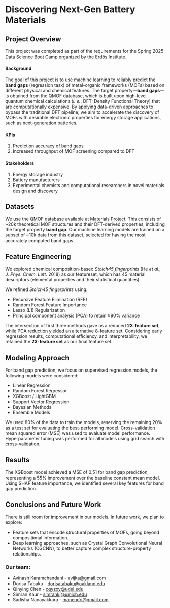 # Discovering Next-Gen Battery Materials

## Project Overview
This project was completed as part of the requirements for the Spring 2025 Data Science Boot Camp organized by the Erdős Institute.

#### Background
The goal of this project is to use machine learning to reliably predict the **band gaps** (regression task) of metal-organic frameworks (MOFs) based on different physical and chemical features. The target property—**band gaps**—is obtained from the QMOF database, which is built upon high-level quantum chemical calculations (_i. e._, DFT: Density Functional Theory) that are computationally expensive. By applying data-driven approaches to bypass the traditional DFT pipeline, we aim to accelerate the discovery of MOFs with desirable electronic properties for energy storage applications, such as next-generation batteries.

#### KPIs
1. Prediction accuracy of band gaps
2. Increased throughput of MOF screening compared to DFT
#### Stakeholders
1. Energy storage industry 
2. Battery manufacturers
3. Experimental chemists and computational researchers in novel materials design and discovery
## Datasets
We use the [QMOF database](https://www.nature.com/articles/s41524-022-00796-6#data-availability) available at [Materials Project](https://materialsproject.org/mofs). This consists of ~20k theoretical MOF structures and their DFT-derived properties, including the target property **band gap**. Our machine learning models are trained on a subset of ~10k data from this dataset, selected for having the most accurately computed band gaps.
## Feature Engineering
We explored chemical composition-based _Stoich45 fingerprints_ (He _et al_., _J. Phys. Chem. Lett_. 2018) as our featureset, which has 45 material descriptors (elemental properties and their statistical quantities). 

We refined _Stoich45 fingerprints_ using:
* Recursive Feature Elimination (RFE)
* Random Forest Feature Importance
* Lasso (L1) Regularization
* Principal component analysis (PCA) to retain ≥90% variance

The intersection of first three methods gave us a reduced **23-feature set**, while PCA reduction yielded an alternative 8-feature set. Considering early regression results, computational efficiency, and interpretability, we retained the **23-feature set** as our final feature set.

## Modeling Approach
For band gap prediction, we focus on supervised regression models, the following models were considered:

*	Linear Regression
*	Random Forest Regressor
*	XGBoost / LightGBM
*	Support Vector Regression
*	Bayesian Methods
*	Ensemble Models

We used 80% of the data to train the models, reserving the remaining 20% as a test set for evaluating the best-performing model. Cross-validation mean squared error (MSE) was used to evaluate model performance. Hyperparameter tuning was performed for all models using grid search with cross-validation.

## Results
The XGBoost model achieved a MSE of 0.51 for band gap prediction, representing a 55% improvement over the baseline constant mean model. Using SHAP feature importance, we identified several key features for band gap prediction.
## Conclusions and Future Work
There is still room for improvement in our models. In future work, we plan to explore:
* Feature sets that encode structural properties of MOFs, going beyond compositional information.
* Deep learning approaches, such as Crystal Graph Convolutional Neural Networks (CGCNN), to better capture complex structure-property relationships.

### Our team:

* Avinash Karamchandani - [avijka@gmail.com](https://www.linkedin.com/in/avinash-k-055865347/)
* Dorisa Tabaku - [dorisatabaku@oakland.edu](https://www.linkedin.com/in/dorisa-tabaku92/)
* Qinying Chen - [cqyzxy@udel.edu](https://www.linkedin.com/in/qinying-chen/)
* Simran Kaur - [simrankj@umich.edu](https://www.linkedin.com/in/simran-kaur22/)
* Sadisha Nanayakkara - [manendri@gmail.com](https://www.linkedin.com/in/sadisha-nanayakkara/)

